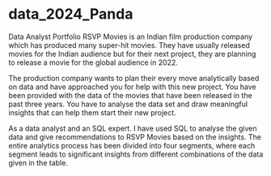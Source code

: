 # data_2024_Panda
Data Analyst Portfolio
RSVP Movies is an Indian film production company which has produced many super-hit movies. They have usually released movies for the Indian audience but for their next project, they are planning to release a movie for the global audience in 2022.

 

The production company wants to plan their every move analytically based on data and have approached you for help with this new project. You have been provided with the data of the movies that have been released in the past three years. You have to analyse the data set and draw meaningful insights that can help them start their new project. 

 

As a data analyst and an SQL expert. I have used SQL to analyse the given data and give recommendations to RSVP Movies based on the insights. The entire analytics process has been divided into four segments, where each segment leads to significant insights from different combinations of the data given in the table.
